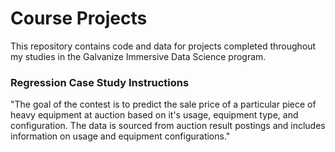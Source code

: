 # Course Projects

This repository contains code and data for projects completed throughout my studies in the Galvanize Immersive Data Science program.

### Regression Case Study Instructions

"The goal of the contest is to predict the sale price of a particular piece of
heavy equipment at auction based on it's usage, equipment type, and
configuration.  The data is sourced from auction result postings and includes
information on usage and equipment configurations."
